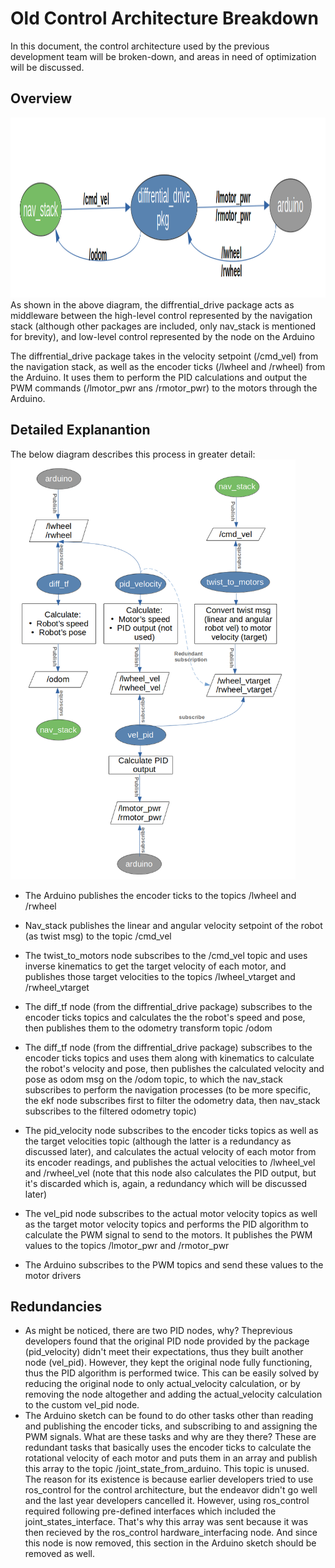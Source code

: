 # Old Control Architecture Breakdown
In this document, the control architecture used by the previous development team will be broken-down, and areas in need of optimization will be discussed.


## Overview
<img src="old_control_arch_brief.png" alt="Architecture's Overview" style="height: 288px; width:1056px;"/> 
As shown in the above diagram, the diffrential_drive package acts as middleware between the high-level control represented by the navigation stack (although other packages are included, only nav_stack is mentioned for brevity), and low-level control represented by the node on the Arduino

The diffrential_drive package takes in the velocity setpoint (/cmd_vel) from the navigation stack, as well as the encoder ticks (/lwheel and /rwheel) from the Arduino. It uses them to perform the PID calculations and output the PWM commands (/lmotor_pwr ans /rmotor_pwr) to the motors through the Arduino.


## Detailed Explanantion
The below diagram describes this process in greater detail:
<img src="old_control_arch_detailed.png" alt="Architecture's Detialed Description" style="height: 672px; width:456px;"/> 

- The Arduino publishes the encoder ticks to the topics /lwheel and /rwheel
- Nav_stack publishes the linear and angular velocity setpoint of the robot (as twist msg) to the topic /cmd_vel
- The twist_to_motors node subscribes to the /cmd_vel topic and uses inverse kinematics to get the target velocity of each motor, and publishes those target velocities to the topics /lwheel_vtarget and /rwheel_vtarget

- The diff_tf node (from the diffrential_drive package) subscribes to the encoder ticks topics and calculates the the robot's speed and pose, then publishes them to the odometry transform topic /odom
- The diff_tf node (from the diffrential_drive package) subscribes to the encoder ticks topics and uses them along with kinematics to calculate the robot's velocity and pose, then publishes the calculated velocity and pose as odom msg on the /odom topic, to which the nav_stack subscribes to perform the navigation processes (to be more specific, the ekf node subscribes first to filter the odometry data, then nav_stack subscribes to the filtered odometry topic)

- The pid_velocity node subscribes to the encoder ticks topics as well as the  target velocities topic (although the latter is a redundancy as discussed later), and calculates the actual velocity of each motor from its encoder readings, and publishes the actual velocities to /lwheel_vel and /rwheel_vel (note that this node also calculates the PID output, but it's discarded which is, again, a redundancy which will be discussed later)
- The vel_pid node subscribes to the actual motor velocity topics as well as the target motor velocity topics and performs the PID algorithm to calculate the PWM signal to send to the motors. It publishes the PWM values to the topics /lmotor_pwr and /rmotor_pwr

- The Arduino subscribes to the PWM topics and send these values to the motor drivers


## Redundancies
- As might be noticed, there are two PID nodes, why? Theprevious developers found that the original PID node provided by the package (pid_velocity) didn't meet their expectations, thus they built another node (vel_pid). However, they kept the original node fully functioning, thus the PID algorithm is performed twice. This can be easily solved by reducing the original node to only actual_velocity calculation, or by removing the node altogether and adding the actual_velocity calculation to the custom vel_pid node.
- The Arduino sketch can be found to do other tasks other than reading and publishing the encoder ticks, and subscribing to and assigning the PWM signals. What are these tasks and why are they there? These are redundant tasks that basically uses the encoder ticks to calculate the rotational velocity of each motor and puts them in an array and publish this array to the topic /joint_state_from_arduino. This topic is unused. The reason for its existence is because earlier developers tried to use ros_control for the control architecture, but the endeavor didn't go well and the last year developers cancelled it. However, using ros_control required following pre-defined interfaces which included the joint_states_interface. That's why this array was sent because it was then recieved by the ros_control hardware_interfacing node. And since this node is now removed, this section in the Arduino sketch should be removed as well.
